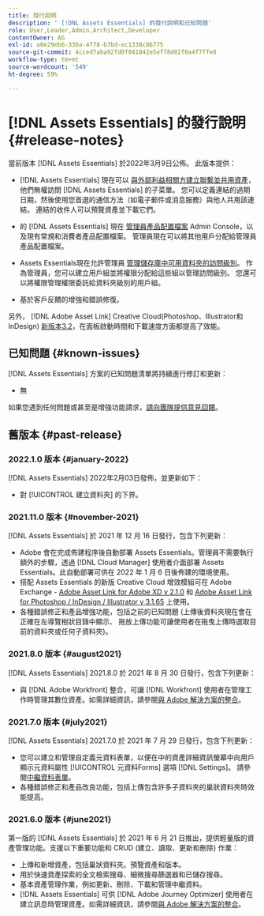 ```yaml
---
title: 發行說明
description: ' [!DNL Assets Essentials] 的發行說明和已知問題'
role: User,Leader,Admin,Architect,Developer
contentOwner: AG
exl-id: a0e29eb6-336a-4f78-b7bd-ec1338c86775
source-git-commit: 4cced7aba92fd0f041842e5ef78d02f0a4f7ffe0
workflow-type: tm+mt
source-wordcount: '549'
ht-degree: 59%

---
```


# [!DNL Assets Essentials] 的發行說明 {#release-notes}

當前版本 [!DNL Assets Essentials] 於2022年3月9日公佈。 此版本提供：

* [!DNL Assets Essentials] 現在可以 [與外部利益相關方建立聯繫並共用資產](share-links-for-assets.md)，他們無權訪問 [!DNL Assets Essentials] 的子菜單。 您可以定義連結的過期日期，然後使用您首選的通信方法（如電子郵件或消息服務）與他人共用該連結。 連結的收件人可以預覽資產並下載它們。

* 的 [!DNL Assets Essentials] 現在 [管理員產品配置檔案](deploy-administer.md#add-users-to-essentials) Admin Console，以及現有常規和消費者產品配置檔案。 管理員現在可以將其他用戶分配給管理員產品配置檔案。

* Assets Essentials現在允許管理員 [管理儲存庫中可用資料夾的訪問級別](manage-permissions.md)。 作為管理員，您可以建立用戶組並將權限分配給這些組以管理訪問級別。 您還可以將權限管理權限委託給資料夾級別的用戶組。

* 基於客戶反饋的增強和錯誤修復。

另外， [!DNL Adobe Asset Link] Creative Cloud(Photoshop、Illustrator和InDesign) [新版本3.2](https://exchange.adobe.com/creativecloud.details.106875.adobe-asset-link-cep.html)，在面板啟動時間和下載速度方面都提高了效能。


## 已知問題 {#known-issues}

[!DNL Assets Essentials] 方案的已知問題清單將持續進行修訂和更新：

* 無

如果您遇到任何問題或甚至是增強功能請求，[請向團隊提供意見回饋](#provide-feedback)。

## 舊版本 {#past-release}

### 2022.1.0 版本 {#january-2022}

[!DNL Assets Essentials] 2022年2月03日發佈，並更新如下：

* 對 [!UICONTROL 建立資料夾] 的下界。 <!-- CQ-4338818 -->

### 2021.11.0 版本 {#november-2021}

[!DNL Assets Essentials] 於 2021 年 12 月 16 日發行，包含下列更新：

* Adobe 會在完成佈建程序後自動部署 Assets Essentials。管理員不需要執行額外的步驟，透過 [!DNL Cloud Manager] 使用者介面部署 Assets Essentials。此自動部署可供在 2022 年 1 月 6 日後佈建的環境使用。
* 搭配 Assets Essentials 的新版 Creative Cloud 增效模組可在 Adobe Exchange - [Adobe Asset Link for Adobe XD v 2.1.0](https://exchange.adobe.com/creativecloud/plugindetails.html/app/cc/61d229b9) 和 [Adobe Asset Link for Photoshop / InDesign / Illustrator v 3.1.65](https://exchange.adobe.com/creativecloud.details.106875.adobe-asset-link-cep.html) 上使用。
* 各種錯誤修正和產品增強功能，包括之前的已知問題 (上傳後資料夾現在會在正確在左導覽樹狀目錄中顯示<!-- CQ-4337638 -->、 拖放上傳功能可讓使用者在拖曳上傳時選取目前的資料夾或任何子資料夾<!-- CQ-4327753 -->)。

### 2021.8.0 版本 {#august2021}

[!DNL Assets Essentials] 2021.8.0 於 2021 年 8 月 30 日發行，包含下列更新：

* 與 [!DNL Adobe Workfront] 整合，可讓 [!DNL Workfront] 使用者在管理工作時管理其數位資產。如需詳細資訊，請參閱[與 Adobe 解決方案的整合](/help/integration.md)。

### 2021.7.0 版本 {#july2021}

[!DNL Assets Essentials] 2021.7.0 於 2021 年 7 月 29 日發行，包含下列更新：

* 您可以建立和管理自定義元資料表單，以便在中的資產詳細資訊螢幕中向用戶顯示元資料屬性 [!UICONTROL 元資料Forms] 選項 [!DNL Settings]。 請參閱[中繼資料表單](metadata.md#metadata-forms)。
* 各種錯誤修正和產品改良功能，包括上傳包含許多子資料夾的巢狀資料夾時效能提高。

### 2021.6.0 版本 {#june2021}

第一版的 [!DNL Assets Essentials] 於 2021 年 6 月 21 日推出，提供輕量版的資產管理功能。支援以下重要功能和 CRUD (建立、讀取、更新和刪除) 作業：

* 上傳和新增資產，包括巢狀資料夾。預覽資產和版本。
* 用於快速資產探索的全文檢索搜尋、細微搜尋篩選器和已儲存搜尋。
* 基本資產管理作業，例如更新、刪除、下載和管理中繼資料。
* [!DNL Assets Essentials] 可供 [!DNL Adobe Journey Optimizer] 使用者在建立訊息時管理資產。如需詳細資訊，請參閱[與 Adobe 解決方案的整合](/help/integration.md)。
